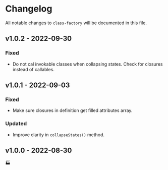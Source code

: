 # Changelog

All notable changes to `class-factory` will be documented in this file.

## v1.0.2 - 2022-09-30

### Fixed
- Do not cal invokable classes when collapsing states. Check for closures instead of callables.

## v1.0.1 - 2022-09-03

### Fixed
- Make sure closures in definition get filled attributes array.

### Updated
- Improve clarity in `collapseStates()` method.

## v1.0.0 - 2022-08-30

🏭
